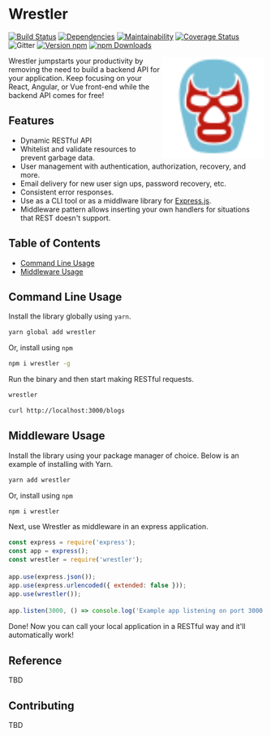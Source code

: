 # Wrestler

[![Build Status](https://img.shields.io/travis/sketchdev/wrestler/master.svg?style=flat-square)](https://travis-ci.org/sketchdev/wrestler)
[![Dependencies](https://img.shields.io/david/sketchdev/wrestler.svg?style=flat-square)](https://david-dm.org/sketchdev/wrestler)
[![Maintainability](https://api.codeclimate.com/v1/badges/8195382474536e36f321/maintainability)](https://codeclimate.com/github/sketchdev/wrestler/maintainability)
[![Coverage Status](https://coveralls.io/repos/github/sketchdev/wrestler/badge.svg?branch=master)](https://coveralls.io/github/sketchdev/wrestler?branch=master)
![Gitter](https://img.shields.io/gitter/room/wrestlerjs/wrestler.js.svg)
[![Version npm](https://img.shields.io/npm/v/wrestler.svg?style=flat-square)](https://www.npmjs.com/package/wrestler)
[![npm Downloads](https://img.shields.io/npm/dm/wrestler.svg?style=flat-square)](https://npmcharts.com/compare/wrestler?minimal=true)

<img src="logo.svg" height="200px" alt="Wrestler" align="right"/>

Wrestler jumpstarts your productivity by removing the need to build a backend API for your application.
Keep focusing on your React, Angular, or Vue front-end while the backend API comes for free!

## Features

* Dynamic RESTful API
* Whitelist and validate resources to prevent garbage data.
* User management with authentication, authorization, recovery, and more.
* Email delivery for new user sign ups, password recovery, etc.
* Consistent error responses.
* Use as a CLI tool or as a middlware library for [Express.js](https://expressjs.com/).
* Middleware pattern allows inserting your own handlers for situations that REST doesn't support.

## Table of Contents

- [Command Line Usage](#command-line-usage)
- [Middleware Usage](#middlware-usage)

## Command Line Usage

Install the library globally using `yarn`.

```sh
yarn global add wrestler
```

Or, install using `npm`

```sh
npm i wrestler -g
```

Run the binary and then start making RESTful requests.

```sh
wrestler
```

```sh
curl http://localhost:3000/blogs
```


## Middleware Usage

Install the library using your package manager of choice. Below is an example of installing with Yarn.

```bash
yarn add wrestler
```

Or, install using `npm`

```sh
npm i wrestler
```

Next, use Wrestler as middleware in an express application.

```javascript
const express = require('express');
const app = express();
const wrestler = require('wrestler');

app.use(express.json());
app.use(express.urlencoded({ extended: false }));
app.use(wrestler());

app.listen(3000, () => console.log('Example app listening on port 3000!'))
```

Done! Now you can call your local application in a RESTful way and it'll automatically work!

## Reference

TBD

## Contributing

TBD

